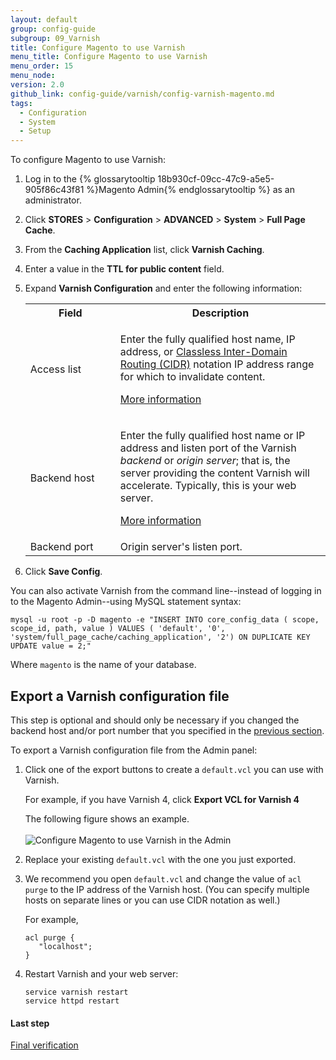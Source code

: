 ```yaml
---
layout: default
group: config-guide
subgroup: 09_Varnish
title: Configure Magento to use Varnish
menu_title: Configure Magento to use Varnish
menu_order: 15
menu_node:
version: 2.0
github_link: config-guide/varnish/config-varnish-magento.md
tags:
  - Configuration
  - System
  - Setup
---
```


To configure Magento to use Varnish:

1.	Log in to the {% glossarytooltip 18b930cf-09cc-47c9-a5e5-905f86c43f81 %}Magento Admin{% endglossarytooltip %} as an administrator.
2.	Click **STORES** > **Configuration** > **ADVANCED** > **System** > **Full Page Cache**.
3.	From the **Caching Application** list, click **Varnish Caching**.
4.	Enter a value in the **TTL for public content** field.
5.	Expand **Varnish Configuration** and enter the following information:

	<table>
	<col width="30%">
  	<col width="70%">
	<tbody>
		<tr>
			<th>Field</th>
			<th>Description</th>
		</tr>
	<tr>
		<td>Access list</td>
		<td><p>Enter the fully qualified host name, IP address, or <a href="https://www.digitalocean.com/community/tutorials/understanding-ip-addresses-subnets-and-cidr-notation-for-networking" target="&#95;blank">Classless Inter-Domain Routing (CIDR)</a> notation IP address range for which to invalidate content.</p>
			<p><a href="https://www.varnish-cache.org/docs/3.0/tutorial/purging.html" target="&#95;blank">More information</a></p></td>
	</tr>
	<tr>
		<td>Backend host</td>
		<td><p>Enter the fully qualified host name or IP address and listen port of the Varnish <em>backend</em> or <em>origin server</em>; that is, the server providing the content Varnish will accelerate. Typically, this is your web server. </p>
		<p><a href="https://www.varnish-cache.org/docs/trunk/users-guide/vcl-backends.html" target="&#95;blank">More information</a></p></td>
	</tr>
	<tr>
		<td>Backend port</td>
		<td>Origin server's listen port.</td>
	</tr>

	</tbody>
	</table>

6.	Click **Save Config**.

<div class="bs-callout bs-callout-tip" markdown="1">
You can also activate Varnish from the command line--instead of logging in to the Magento Admin--using MySQL statement syntax:

```
mysql -u root -p -D magento -e "INSERT INTO core_config_data ( scope, scope_id, path, value ) VALUES ( 'default', '0', 'system/full_page_cache/caching_application', '2') ON DUPLICATE KEY UPDATE value = 2;"
```

Where `magento` is the name of your database.
</div>

## Export a Varnish configuration file
This step is optional and should only be necessary if you changed the backend host and/or port number that you specified in the <a href="{{page.baseurl}}config-guide/varnish/config-varnish-configure.html">previous section</a>.

To export a Varnish configuration file from the Admin panel:

1.	Click one of the export buttons to create a <code>default.vcl</code> you can use with Varnish.

	For example, if you have Varnish 4, click **Export VCL for Varnish 4**

	The following figure shows an example.<br><br>
	<img src="{{ site.baseurl }}common/images/config_varnish_admin.png" alt="Configure Magento to use Varnish in the Admin">

2.	Replace your existing <code>default.vcl</code> with the one you just exported.
3.	We recommend you open `default.vcl` and change the value of `acl purge` to the IP address of the Varnish host. (You can specify multiple hosts on separate lines or you can use CIDR notation as well.)

	For example,

		acl purge {
		   "localhost";
		}

4.	Restart Varnish and your web server:

		service varnish restart
		service httpd restart

#### Last step
<a href="{{page.baseurl}}config-guide/varnish/config-varnish-final.html">Final verification</a>
